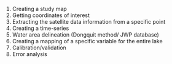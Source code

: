 1. Creating a study map
2. Getting coordinates of interest
3. Extracting the satellite data information from a specific point
4. Creating a time-series
5. Water area delineation (Dongquit method/ JWP database)
6. Creating a mapping of a specific variable for the entire lake
7. Calibration/validation 
8. Error analysis